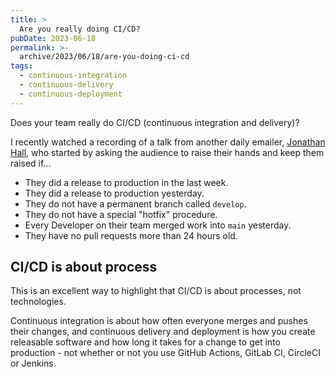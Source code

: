 ```yaml
---
title: >
  Are you really doing CI/CD?
pubDate: 2023-06-18
permalink: >-
  archive/2023/06/18/are-you-doing-ci-cd
tags:
  - continuous-integration
  - continuous-delivery
  - continuous-deployment
---
```


Does your team really do CI/CD (continuous integration and delivery)?

I recently watched a recording of a talk from another daily emailer, [Jonathan Hall](https://jhall.io), who started by asking the audience to raise their hands and keep them raised if...

* They did a release to production in the last week.
* They did a release to production yesterday.
* They do not have a permanent branch called `develop`.
* They do not have a special "hotfix" procedure.
* Every Developer on their team merged work into `main` yesterday.
* They have no pull requests more than 24 hours old.

## CI/CD is about process

This is an excellent way to highlight that CI/CD is about processes, not technologies.

Continuous integration is about how often everyone merges and pushes their changes, and continuous delivery and deployment is how you create releasable software and how long it takes for a change to get into production - not whether or not you use GitHub Actions, GitLab CI, CircleCI or Jenkins.
